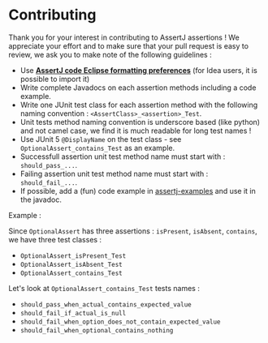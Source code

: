 Contributing
============

Thank you for your interest in contributing to AssertJ assertions !
We appreciate your effort and to make sure that your pull request is easy to review, we ask you to make note of the following guidelines :

* Use **[AssertJ code Eclipse formatting preferences](https://github.com/joel-costigliola/assertj-core/blob/master/src/ide-support/assertj-eclipse-formatter.xml)** (for Idea users, it is possible to import it)
* Write complete Javadocs on each assertion methods including a code example.
* Write one JUnit test class for each assertion method with the following naming convention : `<AssertClass>_<assertion>_Test`.
* Unit tests method naming convention is underscore based (like python) and not camel case, we find it is much readable for long test names !
* Use JUnit 5 `@DisplayName` on the test class - see `OptionalAssert_contains_Test` as an example.
* Successfull assertion unit test method name must start with : `should_pass_...`.
* Failing assertion unit test method name must start with : `should_fail_...`.
* If possible, add a (fun) code example in [assertj-examples](https://github.com/joel-costigliola/assertj-examples) and use it in the javadoc.

Example :

Since `OptionalAssert` has three assertions : `isPresent`, `isAbsent`, `contains`, we have three test classes :
* `OptionalAssert_isPresent_Test`
* `OptionalAssert_isAbsent_Test`
* `OptionalAssert_contains_Test`

Let's look at `OptionalAssert_contains_Test` tests names :
* `should_pass_when_actual_contains_expected_value`
* `should_fail_if_actual_is_null`
* `should_fail_when_option_does_not_contain_expected_value`
* `should_fail_when_optional_contains_nothing`
